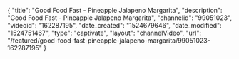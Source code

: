 {
    "title": "Good Food Fast - Pineapple Jalapeno Margarita",
    "description": "Good Food Fast - Pineapple Jalapeno Margarita",
    "channelid": "99051023",
    "videoid": "162287195",
    "date_created": "1524679646",
    "date_modified": "1524751467",
    "type": "captivate",
    "layout": "channelVideo",
    "url": "\/featured\/good-food-fast-pineapple-jalapeno-margarita\/99051023-162287195"
}